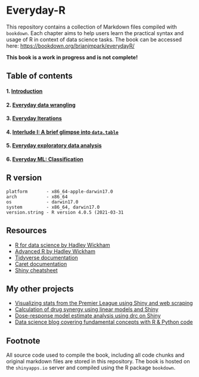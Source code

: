 # Everyday-R
This repository contains a collection of Markdown files compiled with `bookdown`. Each chapter aims to help users learn the practical syntax and usage of R in context of data science tasks. The book can be accessed here: https://bookdown.org/brianjmpark/everydayR/

**This book is a work in progress and is not complete!**

## Table of contents
#### 1. [Introduction](https://bookdown.org/brianjmpark/everydayR/#introduction)
#### 2. [Everyday data wrangling](https://bookdown.org/brianjmpark/everydayR/everyday-data-wrangling.html)
#### 3. [Everyday Iterations](https://bookdown.org/brianjmpark/everydayR/everyday-iterations.html)
#### 4. [Interlude I: A brief glimpse into `data.table`](https://bookdown.org/brianjmpark/everydayR/interlude-i-a-brief-glimpse-into-data.html)
#### 5. [Everyday exploratory data analysis](https://bookdown.org/brianjmpark/everydayR/everyday-exploratory-data-analysis.html)
#### 6. [Everyday ML: Classification](https://bookdown.org/brianjmpark/everydayR/everyday-ml-classification.html)

## R version
```{r}
platform       - x86_64-apple-darwin17.0     
arch           - x86_64                      
os             - darwin17.0                  
system         - x86_64, darwin17.0   
version.string - R version 4.0.5 (2021-03-31
```

## Resources
* [R for data science by Hadley Wickham](https://r4ds.had.co.nz/)
* [Advanced R by Hadley Wickham](https://adv-r.hadley.nz/)
* [Tidyverse documentation](https://www.tidyverse.org/)
* [Caret documentation](https://topepo.github.io/caret/)
* [Shiny cheatsheet](https://shiny.rstudio.com/images/shiny-cheatsheet.pdf)


## My other projects
* [Visualizing stats from the Premier League using Shiny and web scraping](https://github.com/snowoflondon/PL_Visualizer)
* [Calculation of drug synergy using linear models and Shiny](https://github.com/snowoflondon/CIComputeR_WEB)
* [Dose-response model estimate analysis using drc on Shiny](https://github.com/snowoflondon/LL4R)
* [Data science blog covering fundamental concepts with R & Python code](https://brianjmpark.github.io/)

## Footnote
All source code used to compile the book, including all code chunks and original markdown files are stored in this repository. The book is hosted on the `shinyapps.io` server and compiled using the R package `bookdown`. 
